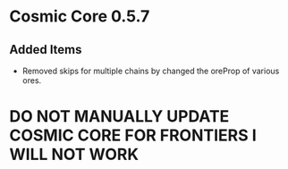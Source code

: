 # Cosmic Core 0.5.7
## Added Items
* Removed skips for multiple chains by changed the oreProp of various ores.

# DO NOT MANUALLY UPDATE COSMIC CORE FOR FRONTIERS **I WILL NOT WORK**